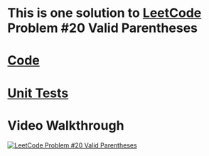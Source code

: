 # This is one solution to [LeetCode](https://leetcode.com/) Problem #20 Valid Parentheses


# [Code](valid_parentheses.py)

# [Unit Tests](valid_parentheses_test.py)


# Video Walkthrough

[![LeetCode Problem #20 Valid Parentheses](https://img.youtube.com/vi/TXTRsgOjkfM/0.jpg)](https://www.youtube.com/watch?v=TXTRsgOjkfM)
